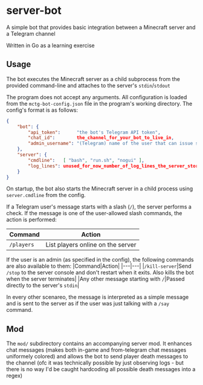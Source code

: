 # server-bot

A simple bot that provides basic integration between a Minecraft server and a
Telegram channel

Written in Go as a learning exercise

## Usage

The bot executes the Minecraft server as a child subprocess from the provided
command-line and attaches to the server's `stdin`/`stdout`

The program does not accept any arguments.
All configuration is loaded from the `mctg-bot-config.json` file in the
program's working directory.
The config's format is as follows:

```json
{
    "bot": {
        "api_token":      "the bot's Telegram API token",
        "chat_id":        the_channel_for_your_bot_to_live_in,
        "admin_username": "(Telegram) name of the user that can issue slash-commands. The server will start without it, but you will not be able to gracefully kill it with /kill-server"
    },
    "server": {
        "cmdline":   [ "bash", "run.sh", "nogui" ],
        "log_lines": unused_for_now_number_of_log_lines_the_server_stores_in_ram
    }
}
```

On startup, the bot also starts the Minecraft server in a child process using
`server.cmdline` from the config.

If a Telegram user's message starts with a slash (`/`), the server performs
a check.
If the message is one of the user-allowed slash commands, the action is
performed:

|Command|Action|
|---|---|
|`/players`|List players online on the server|

If the user is an admin (as specified in the config), the following commands
are also available to them:
|Command|Action|
|---|---|
|`/kill-server`|Send `/stop` to the server console and don't restart when it exits. Also kills the bot when the server terminates|
|Any other message starting with `/`|Passed directly to the server's `stdin`|

In every other scenareo, the message is interpreted as a simple message and
is sent to the server as if the user was just talking with a `/say` command.

## Mod

The `mod/` subdirectory contains an accompanying server mod.
It enhances chat messages (makes both in-game and from-telegram chat messages
uniformely colored) and allows the bot to send player death messages to the
channel (ofc it was technically possible by just observing logs - but there
is no way I'd be caught hardcoding all possible death messages into a regex)
